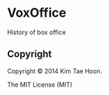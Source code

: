 VoxOffice
=========

History of box office


Copyright
---------

Copyright :copyright: 2014 Kim Tae Hoon.

The MIT License (MIT)
